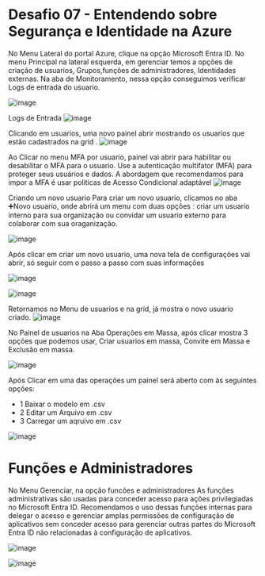 # Desafio 07 -  Entendendo sobre Segurança e Identidade na Azure

  No Menu Lateral do portal Azure, clique na opção Microsoft Entra ID. No menu Principal na lateral esquerda, em gerenciar temos a opções de criação de usuarios, Grupos,funções de administradores, Identidades
  externas. Na aba de Monitoramento, nessa opção conseguimos verificar Logs de entrada do usuario.

![image](https://github.com/user-attachments/assets/85d0daa8-2065-47dd-bd10-6fd2122758e0)

Logs de Entrada
![image](https://github.com/user-attachments/assets/18712609-5db4-4865-b662-b6829ebb4569)

Clicando em usuarios, uma novo painel abrir mostrando os usuarios que estão cadastrados na grid . 
![image](https://github.com/user-attachments/assets/3ca534b4-6174-4a8f-b6cf-4e861b1efce6)

Ao Clicar no menu MFA por usuario, painel vai abrir para habilitar ou desabilitar o MFA para o usuario.
Use a autenticação multifator (MFA) para proteger seus usuários e dados. A abordagem que recomendamos para impor a MFA é usar políticas de Acesso Condicional adaptável
![image](https://github.com/user-attachments/assets/ba76ae49-073e-4988-b905-260250a8b6b2)

Criando um novo usuario
Para criar um novo usuario, clicamos no aba ➕Novo usuario, onde abrirá um menu com duas opções : criar um usuario interno para sua organização ou convidar um usuario externo para colaborar com sua oraganização.

![image](https://github.com/user-attachments/assets/bcc0ce64-c0ae-4d9a-a71e-9a4622f69178)

Após clicar em  criar um novo usuario, uma nova tela de configurações vai abrir, só seguir com o passo a passo com suas informações 

![image](https://github.com/user-attachments/assets/31843353-c9ed-4c32-a94e-0294b56d6de0)

![image](https://github.com/user-attachments/assets/df43d97a-cfe7-404b-94f9-5262d0ca162a)


Retornamos no Menu de usuarios e na grid, já mostra o novo usuario criado.
![image](https://github.com/user-attachments/assets/98ba4bc5-9ccc-4dd3-ac7b-18b9150a6a45)

No Painel de usuarios na Aba Operações em Massa, após clicar mostra 3 opções que podemos usar, Criar usuarios em massa, Convite em Massa e Exclusão em massa.

![image](https://github.com/user-attachments/assets/fb2007e7-3141-4694-9636-dea8a1e94321)

Após Clicar em uma das operações um painel será aberto com ás seguintes opções:
- 1 Baixar o modelo em .csv
- 2 Editar um Arquivo em .csv
- 3 Carregar um aqruivo em .csv
  
![image](https://github.com/user-attachments/assets/280b8574-97c0-47b8-abdc-43985916097a)

# Funções e Administradores

No Menu Gerenciar, na opção funcões e administradores 
As funções administrativas são usadas para conceder acesso para ações privilegiadas no Microsoft Entra ID. Recomendamos o uso dessas funções internas para delegar o acesso e gerenciar amplas permissões de configuração de aplicativos sem conceder acesso para gerenciar outras partes do Microsoft Entra ID não relacionadas à configuração de aplicativos.

![image](https://github.com/user-attachments/assets/ee183bbe-9353-4c44-8a1d-bf63a0244e7f)

![image](https://github.com/user-attachments/assets/a7d5cdec-696a-47bf-8170-ee370e8e3573)

